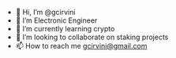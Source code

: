 - 👋 Hi, I’m @gcirvini
- 👀 I’m Electronic Engineer
- 🌱 I’m currently learning crypto
- 💞️ I’m looking to collaborate on staking projects
- 📫 How to reach me gcirvini@gmail.com

<!---
gcirvini/gcirvini is a ✨ special ✨ repository because its `README.md` (this file) appears on your GitHub profile.
You can click the Preview link to take a look at your changes.
--->
